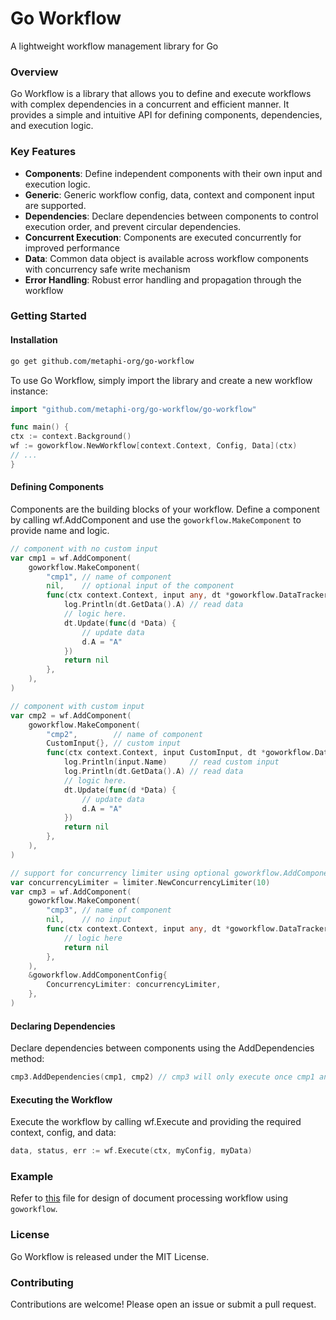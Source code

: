 # Go Workflow

A lightweight workflow management library for Go

### Overview

Go Workflow is a library that allows you to define and execute workflows with complex dependencies in a concurrent and efficient manner. It provides a simple and intuitive API for defining components, dependencies, and execution logic.

### Key Features

- **Components**: Define independent components with their own input and execution logic.
- **Generic**: Generic workflow config, data, context and component input are supported.
- **Dependencies**: Declare dependencies between components to control execution order, and prevent circular dependencies.
- **Concurrent Execution**: Components are executed concurrently for improved performance
- **Data**: Common data object is available across workflow components with concurrency safe write mechanism
- **Error Handling**: Robust error handling and propagation through the workflow

### Getting Started

#### Installation

```bash
go get github.com/metaphi-org/go-workflow
```

To use Go Workflow, simply import the library and create a new workflow instance:

```Go
import "github.com/metaphi-org/go-workflow/go-workflow"

func main() {
ctx := context.Background()
wf := goworkflow.NewWorkflow[context.Context, Config, Data](ctx)
// ...
}
```

#### Defining Components

Components are the building blocks of your workflow. Define a component by calling wf.AddComponent and use the `goworkflow.MakeComponent` to provide name and logic.

```Go
// component with no custom input
var cmp1 = wf.AddComponent(
	goworkflow.MakeComponent(
		"cmp1", // name of component
		nil,    // optional input of the component
		func(ctx context.Context, input any, dt *goworkflow.DataTracker[Config, Data]) error {
			log.Println(dt.GetData().A) // read data
			// logic here.
			dt.Update(func(d *Data) {
				// update data
				d.A = "A"
			})
			return nil
		},
	),
)

// component with custom input
var cmp2 = wf.AddComponent(
	goworkflow.MakeComponent(
		"cmp2",        // name of component
		CustomInput{}, // custom input
		func(ctx context.Context, input CustomInput, dt *goworkflow.DataTracker[Config, Data]) error {
			log.Println(input.Name)     // read custom input
			log.Println(dt.GetData().A) // read data
			// logic here.
			dt.Update(func(d *Data) {
				// update data
				d.A = "A"
			})
			return nil
		},
	),
)

// support for concurrency limiter using optional goworkflow.AddComponentConfig config
var concurrencyLimiter = limiter.NewConcurrencyLimiter(10)
var cmp3 = wf.AddComponent(
	goworkflow.MakeComponent(
		"cmp3", // name of component
		nil,    // no input
		func(ctx context.Context, input any, dt *goworkflow.DataTracker[Config, Data]) error {
			// logic here
			return nil
		},
	),
	&goworkflow.AddComponentConfig{
		ConcurrencyLimiter: concurrencyLimiter,
	},
)
```

#### Declaring Dependencies

Declare dependencies between components using the AddDependencies method:

```Go
cmp3.AddDependencies(cmp1, cmp2) // cmp3 will only execute once cmp1 and cmp2 are successfully executed
```

#### Executing the Workflow

Execute the workflow by calling wf.Execute and providing the required context, config, and data:

```Go
data, status, err := wf.Execute(ctx, myConfig, myData)
```

### Example

Refer to [this](./go-workflow/examples_test.go) file for design of document processing workflow using `goworkflow`.

### License

Go Workflow is released under the MIT License.

### Contributing

Contributions are welcome! Please open an issue or submit a pull request.
